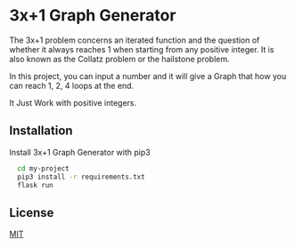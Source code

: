 # 3x+1 Graph Generator

The 3x+1 problem concerns an iterated function and the question of whether it always reaches 1 when starting from any positive integer. It is also known as the Collatz problem or the hailstone problem.

In this project, you can input a number and it will give a Graph that how you can reach 1, 2, 4 loops at the end.

It Just Work with positive integers.
## Installation

Install 3x+1 Graph Generator with pip3

```bash
  cd my-project
  pip3 install -r requirements.txt
  flask run
```
    
## License

[MIT](https://choosealicense.com/licenses/mit/)
